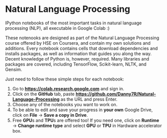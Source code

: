# Natural Language Processing
IPython notebooks of the most important tasks in natural language processing (NLP), all executable in Google Colab :)

These notenooks are designed as part of the Natural Language Processing course offered by HSE on Coursera, and contain my own solutions and additions. Every notebook contains cells that download dependencies and installs packages, as well as information that guides you along the way. Decent knowledge of Python is, however, required. Many libraries and packages are covered, including TensorFlow, Scikit-learn, NLTK, and Gensim.

Just need to follow these simple steps for each notebook:
1. Go to **https://colab.research.google.com** and sign in.
2. Click on the **GitHub** tab, paste **https://github.com/Danny7R/Natural-Language-Processing** as the URL and press Enter.
3. Choose any of the notebooks you want to work on.
4. To be able to edit and save your progress in **your own** Google Drive, click on **File** -> **Save a copy in Drive**. 
5. Free **GPU**s and **TPU**s are offered too! If you need one, click on **Runtime** -> **Change runtime type** and select **GPU** or **TPU** in Hardware accelerator box.
